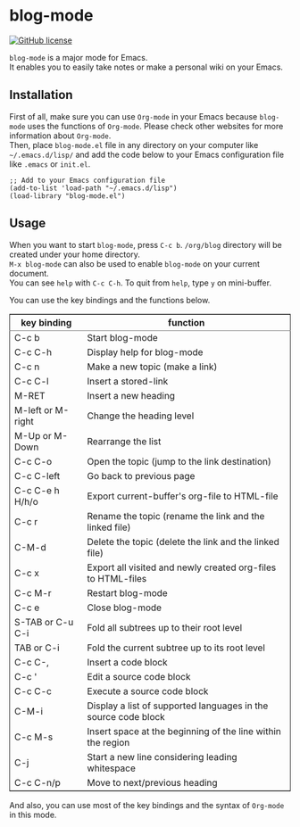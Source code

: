 

# blog-mode

[![GitHub license](<https://img.shields.io/github/license/suyeden/blog-mode?color=blue>)](<https://github.com/suyeden/blog-mode/blob/master/LICENSE>)  

`blog-mode` is a major mode for Emacs.  
It enables you to easily take notes or make a personal wiki on your Emacs.  


## Installation

First of all, make sure you can use `Org-mode` in your Emacs because `blog-mode` uses the functions of `Org-mode`. Please check other websites for more information about `Org-mode`.  
Then, place `blog-mode.el` file in any directory on your computer like `~/.emacs.d/lisp/` and add the code below to your Emacs configuration file like `.emacs` or `init.el`.  

```emacs-lisp
;; Add to your Emacs configuration file
(add-to-list 'load-path "~/.emacs.d/lisp")
(load-library "blog-mode.el")
```


## Usage

When you want to start `blog-mode`, press `C-c b`. `/org/blog` directory will be created under your home directory.  
`M-x blog-mode` can also be used to enable `blog-mode` on your current document.  
You can see `help` with `C-c C-h`. To quit from `help`, type `y` on mini-buffer.  

You can use the key bindings and the functions below.  

<table border="2" cellspacing="0" cellpadding="6" rules="groups" frame="hsides">


<colgroup>
<col  class="org-left" />

<col  class="org-left" />
</colgroup>
<thead>
<tr>
<th scope="col" class="org-left">key binding</th>
<th scope="col" class="org-left">function</th>
</tr>
</thead>

<tbody>
<tr>
<td class="org-left">C-c b</td>
<td class="org-left">Start blog-mode</td>
</tr>


<tr>
<td class="org-left">C-c C-h</td>
<td class="org-left">Display help for blog-mode</td>
</tr>


<tr>
<td class="org-left">C-c n</td>
<td class="org-left">Make a new topic (make a link)</td>
</tr>


<tr>
<td class="org-left">C-c C-l</td>
<td class="org-left">Insert a stored-link</td>
</tr>


<tr>
<td class="org-left">M-RET</td>
<td class="org-left">Insert a new heading</td>
</tr>


<tr>
<td class="org-left">M-left or M-right</td>
<td class="org-left">Change the heading level</td>
</tr>


<tr>
<td class="org-left">M-Up or M-Down</td>
<td class="org-left">Rearrange the list</td>
</tr>


<tr>
<td class="org-left">C-c C-o</td>
<td class="org-left">Open the topic (jump to the link destination)</td>
</tr>


<tr>
<td class="org-left">C-c C-left</td>
<td class="org-left">Go back to previous page</td>
</tr>


<tr>
<td class="org-left">C-c C-e h H/h/o</td>
<td class="org-left">Export current-buffer's org-file to HTML-file</td>
</tr>


<tr>
<td class="org-left">C-c r</td>
<td class="org-left">Rename the topic (rename the link and the linked file)</td>
</tr>


<tr>
<td class="org-left">C-M-d</td>
<td class="org-left">Delete the topic (delete the link and the linked file)</td>
</tr>


<tr>
<td class="org-left">C-c x</td>
<td class="org-left">Export all visited and newly created org-files to HTML-files</td>
</tr>


<tr>
<td class="org-left">C-c M-r</td>
<td class="org-left">Restart blog-mode</td>
</tr>


<tr>
<td class="org-left">C-c e</td>
<td class="org-left">Close blog-mode</td>
</tr>


<tr>
<td class="org-left">S-TAB or C-u C-i</td>
<td class="org-left">Fold all subtrees up to their root level</td>
</tr>


<tr>
<td class="org-left">TAB or C-i</td>
<td class="org-left">Fold the current subtree up to its root level</td>
</tr>


<tr>
<td class="org-left">C-c C-,</td>
<td class="org-left">Insert a code block</td>
</tr>


<tr>
<td class="org-left">C-c '</td>
<td class="org-left">Edit a source code block</td>
</tr>


<tr>
<td class="org-left">C-c C-c</td>
<td class="org-left">Execute a source code block</td>
</tr>


<tr>
<td class="org-left">C-M-i</td>
<td class="org-left">Display a list of supported languages in the source code block</td>
</tr>


<tr>
<td class="org-left">C-c M-s</td>
<td class="org-left">Insert space at the beginning of the line within the region</td>
</tr>


<tr>
<td class="org-left">C-j</td>
<td class="org-left">Start a new line considering leading whitespace</td>
</tr>


<tr>
<td class="org-left">C-c C-n/p</td>
<td class="org-left">Move to next/previous heading</td>
</tr>
</tbody>
</table>

And also, you can use most of the key bindings and the syntax of `Org-mode` in this mode.  

